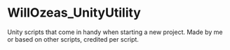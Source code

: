 # WillOzeas_UnityUtility
 Unity scripts that come in handy when starting a new project. Made by me or based on other scripts, credited per script.
